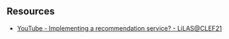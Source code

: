 ## Resources

- [YouTube - Implementing a recommendation service? - LiLAS@CLEF21](https://youtu.be/td71hc5Ysvs)